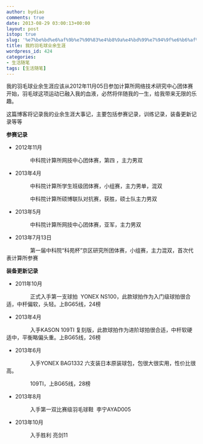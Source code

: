 ```yaml
---
author: bydiao
comments: true
date: 2013-08-29 03:00:13+00:00
layout: post
istop: true
slug: '%e7%be%bd%e6%af%9b%e7%90%83%e4%b8%9a%e4%bd%99%e7%94%9f%e6%b6%af%e5%a4%a7%e4%ba%8b%e8%ae%b0'
title: 我的羽毛球业余生涯
wordpress_id: 424
categories:
- 生活随笔
tags: [生活随笔]
---
```


我的羽毛球业余生涯应该从2012年11月05日参加计算所网络技术研究中心团体赛开始，羽毛球这项运动已融入我的血液，必然将伴随我的一生，给我带来无限的乐趣。

这篇博客将记录我的业余生涯大事记，主要包括参赛记录，训练记录，装备更新记录等等

**参赛记录**



	
  * 2012年11月   


                中科院计算所网技中心团体赛，第四 ，主力男双



	
  * 2013年4月    


                中科院计算所学生班级团体赛，小组赛，主力男单，混双

                中科院计算所硕博联队对抗赛，获胜，硕士队主力男双



	
  * 2013年5月    


                中科院计算所网技中心团体赛，亚军，主力男双



	
  * 2013年7月13日     


                第一届中科院“科苑杯”京区研究所团体赛，小组赛，主力混双，首次代表计算所参赛

**装备更新记录**



	
  * 2011年10月    


                正式入手第一支球拍  YONEX NS100，此款球拍作为入门级球拍很合适，中杆偏软，头轻。上BG65线，24榜



	
  * 2013年4月      


                入手KASON 109TI 复刻版，此款球拍作为进阶球拍很合适，中杆软硬适中，平衡略偏头重。上BG65线，26榜



	
  * 2013年6月      


                入手YONEX BAG1332 六支装日本原装球包，包很大很实用，性价比很高。

                109TI，上BG65线，28榜



	
  * 2013年8月      


                入手第一双比赛级羽毛球鞋  李宁AYAD005



	
  * 2013年10月


                入手胜利 亮剑11
